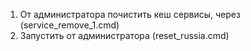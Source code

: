 1. От администратора почистить кеш сервисы, через (service_remove_1.cmd)
2. Запустить от администратора (reset_russia.cmd)